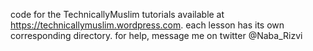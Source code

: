 code for the TechnicallyMuslim tutorials available at https://technicallymuslim.wordpress.com. each lesson has its own corresponding directory. for help, message me on twitter @Naba_Rizvi
